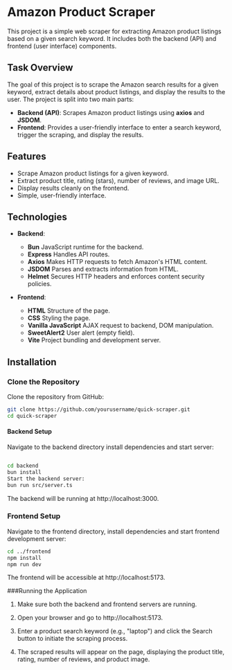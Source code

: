 # Amazon Product Scraper

This project is a simple web scraper for extracting Amazon product listings based on a given search keyword. It includes both the backend (API) and frontend (user interface) components.

## Task Overview

The goal of this project is to scrape the Amazon search results for a given keyword, extract details about product listings, and display the results to the user. The project is split into two main parts:

- **Backend (API)**: Scrapes Amazon product listings using **axios** and **JSDOM**.
- **Frontend**: Provides a user-friendly interface to enter a search keyword, trigger the scraping, and display the results.

## Features

- Scrape Amazon product listings for a given keyword.
- Extract product title, rating (stars), number of reviews, and image URL.
- Display results cleanly on the frontend.
- Simple, user-friendly interface.

## Technologies

- **Backend**:
  - **Bun** JavaScript runtime for the backend.
  - **Express** Handles API routes.
  - **Axios** Makes HTTP requests to fetch Amazon's HTML content.
  - **JSDOM** Parses and extracts information from HTML.
  - **Helmet** Secures HTTP headers and enforces content security policies.
  
- **Frontend**:
  - **HTML** Structure of the page.
  - **CSS** Styling the page.
  - **Vanilla JavaScript** AJAX request to backend, DOM manipulation.
  - **SweetAlert2** User alert (empty field).
  - **Vite** Project bundling and development server.

## Installation

### Clone the Repository

Clone the repository from GitHub:

```bash
git clone https://github.com/yourusername/quick-scraper.git
cd quick-scraper
```

#### Backend Setup

Navigate to the backend directory install dependencies and start server:

```bash

cd backend
bun install
Start the backend server:
bun run src/server.ts
```
The backend will be running at http://localhost:3000.



### Frontend Setup

Navigate to the frontend directory, install dependencies and start frontend development server:

```bash
cd ../frontend
npm install
npm run dev
```
The frontend will be accessible at http://localhost:5173.

###Running the Application

1. Make sure both the backend and frontend servers are running.

2. Open your browser and go to http://localhost:5173.

3. Enter a product search keyword (e.g., "laptop") and click the Search button to initiate the scraping process.

4. The scraped results will appear on the page, displaying the product title, rating, number of reviews, and product image.



